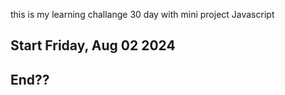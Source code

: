 this is my learning challange 30 day with mini project Javascript

## Start Friday, Aug 02 2024


## End??